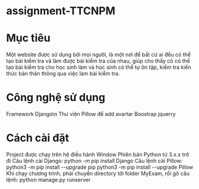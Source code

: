 # assignment-TTCNPM
# Mục tiêu
Một website được sử dụng bởi mọi người, là một nơi để bất cứ ai đều có thể tạo bài kiểm tra và làm được bài kiểm tra
của nhau, giúp cho thầy cô có thể tạo bài kiểm tra cho học sinh làm và học sinh có thể tự ôn tập, kiểm tra kiến thức bản thân thông
qua việc làm bài kiểm tra.
# Công nghệ sử dụng
Framework Django\n
Thư viện Pillow để add avartar
Boostrap jquerry
# Cách cài đặt
Project được chạy trên hệ điều hành Window
Phiên bản Python từ 3.x.x trở đi
Câu lệnh cài Django: 
    python -m pip install Django
Câu lệnh cài Pillow:
    python3 -m pip install --upgrade pip
    python3 -m pip install --upgrade Pillow
Khi chạy chương trình, phải chuyển directory tới folder MyExam, rồi gõ câu lệnh:
    python manage.py runserver


